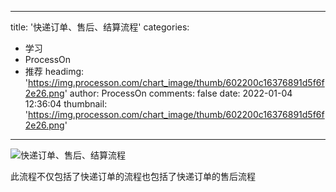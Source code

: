 
---
title: '快递订单、售后、结算流程'
categories: 
 - 学习
 - ProcessOn
 - 推荐
headimg: 'https://img.processon.com/chart_image/thumb/602200c16376891d5f6f2e26.png'
author: ProcessOn
comments: false
date: 2022-01-04 12:36:04
thumbnail: 'https://img.processon.com/chart_image/thumb/602200c16376891d5f6f2e26.png'
---

<div>   
<img class="thumb" alt="快递订单、售后、结算流程" src="https://img.processon.com/chart_image/thumb/602200c16376891d5f6f2e26.png" referrerpolicy="no-referrer">
<p>此流程不仅包括了快递订单的流程也包括了快递订单的售后流程</p>  
</div>
            